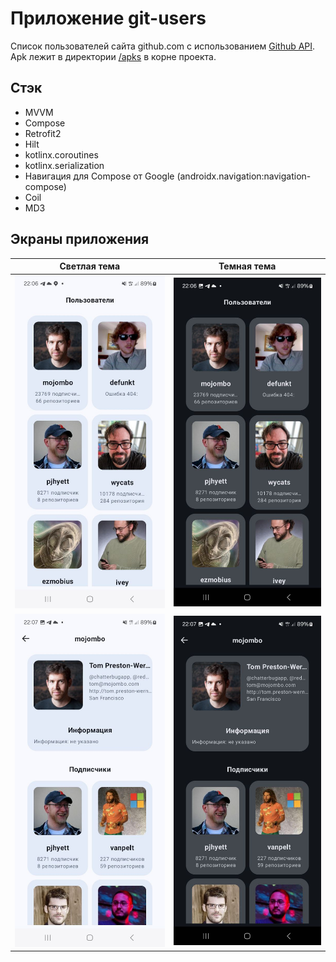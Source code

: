 # Приложение git-users
Cписок пользователей сайта github.com с использованием [Github API](https://docs.github.com/ru/rest/users/users?apiVersion=2022-11-28#list-users).\
Apk лежит в директории [/apks](./apks) в корне проекта.

## Стэк
- MVVM
- Compose
- Retrofit2
- Hilt
- kotlinx.coroutines
- kotlinx.serialization
- Навигация для Compose от Google (androidx.navigation:navigation-compose)
- Coil
- MD3

## Экраны приложения
| Светлая тема | Темная тема |
| ----------- | ----------- |
| ![start_screen_light](./readme_images/start_screen_light.jpg) | ![start_screen_dark.](./readme_images/start_screen_dark.jpg) |
| ![profile_screen_light](./readme_images/profile_screen_light.jpg) | ![profile_screen_dark](./readme_images/profile_screen_dark.jpg) |
